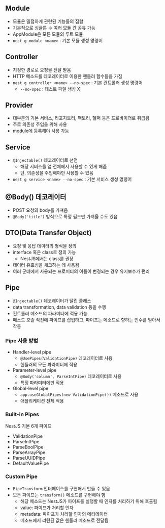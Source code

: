 ## Module

- 모듈은 밀접하게 관련된 기능들의 집합
- 기본적으로 싱글톤 → 여러 모듈 간 공유 가능
- AppModule은 모든 모듈의 루트 모듈
- `nest g module <name>` : 기본 모듈 생성 명령어

## Controller

- 지정한 경로로 요청을 전달 받음
- HTTP 메소드를 데코레이터로 이용한 핸들러 함수들을 가짐
- `nest g controller <name> --no-spec` : 기본 컨트롤러 생성 명령어
  - `--no-spec` : 테스트 파일 생성 X

## Provider

- 대부분의 기본 서비스, 리포지토리, 팩토리, 헬퍼 등은 프로바이더로 취급됨
- 주로 의존성 주입을 위해 사용
- module에 등록해야 사용 가능

## Service

- `@Injectable()` 데코레이터로 선언
  - 해당 서비스를 앱 전체에서 사용할 수 있게 해줌
  - 단, 의존성을 주입해야만 사용할 수 있음
- `nest g service <name> --no-spec` : 기본 서비스 생성 명령어

## @Body() 데코레이터

- POST 요청의 body를 가져옴
- `@Body('title')` 방식으로 특정 필드만 가져올 수도 있음

## DTO(Data Transfer Object)

- 요청 및 응답 데이터의 형식을 정의
- interface 혹은 class로 정의 가능
  - NestJS에서는 class를 권장
- 데이터 유효성을 체크하는 데 사용됨
- 여러 군데에서 사용되는 프로퍼티의 이름이 변경되는 경우 유지보수가 편리

## Pipe

- `@Injectable()` 데코레이터가 달린 클래스
- data transformation, data validation 등을 수행
- 컨트롤러 메소드의 파라미터에 적용 가능
- 메소드 호출 직전에 파이프를 삽입하고, 파이프는 메소드로 향하는 인수를 받아서 작동

### Pipe 사용 방법

- Handler-level pipe
  - `@UsePipes(ValidationPipe)` 데코레이터로 사용
  - 핸들러의 모든 파라미터에 적용
- Parameter-level pipe
  - `@Body('column', ParseIntPipe)` 데코레이터로 사용
  - 특정 파라미터에만 적용
- Global-level pipe
  - `app.useGlobalPipes(new ValidationPipe())` 메소드로 사용
  - 애플리케이션 전체 적용

### Built-in Pipes

NestJS 기본 6개 파이프

- ValidationPipe
- ParseIntPipe
- ParseBoolPipe
- ParseArrayPipe
- ParseUUIDPipe
- DefaultValuePipe

### Custom Pipe

- `PipeTransform` 인터페이스를 구현해서 만들 수 있음
- 모든 파이프는 `transform()` 메소드를 구현해야 함
  - 해당 메소드는 NestJS가 파이프를 실행할 때 인자를 처리하기 위해 호출됨
  - value: 파이프가 처리할 인자
  - metadata: 파이프가 처리할 인자의 메타데이터
  - 메소드에서 리턴된 값은 핸들러 메소드로 전달됨
